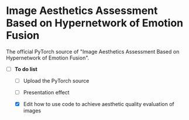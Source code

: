 # Image Aesthetics Assessment Based on Hypernetwork of Emotion Fusion
The official PyTorch source of "Image Aesthetics Assessment Based on Hypernetwork of Emotion Fusion".

- [ ] **To do list**
    - [ ] Upload the PyTorch source
    - [ ] Presentation effect
    - [x] Edit how to use code to achieve aesthetic quality evaluation of images


